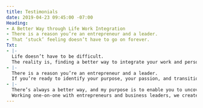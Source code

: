 ```yaml
---
title: Testimonials
date: 2019-04-23 09:45:00 -07:00
Heading:
- A Better Way through Life Work Integration
- There is a reason you’re an entrepreneur and a leader.
- That ‘stuck’ feeling doesn’t have to go on forever.
Txt:
- |-
  Life doesn’t have to be difficult.
  The reality is, finding a better way to integrate your work and personal life is absolutely achievable.
- |-
  There is a reason you’re an entrepreneur and a leader.
  If you’re ready to identify your purpose, your passion, and transition to a better way of living, then I’m here to get you back on track.
- |-
  There’s always a better way, and my purpose is to enable you to uncover it. Your entrepreneurial side, your athletic drive, and creative outlet are waiting to be tapped into, once you know why you do what you do.
  Working one-on-one with entrepreneurs and business leaders, we create a more integrated way to live – both personally and professionally, without separation.
---
```


